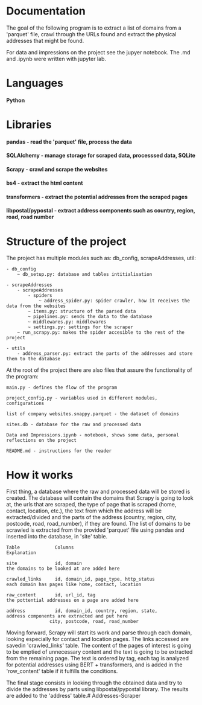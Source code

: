 # Documentation

The goal of the following program is to extract a list of domains from a 'parquet' file, crawl through the URLs found and extract the physical addresses that might be found.

For data and impressions on the project see the jupyer notebook. The .md and .ipynb were written with jupyter lab.
# Languages

#### __Python__

# Libraries

#### __pandas__ - read the 'parquet' file, process the data
#### __SQLAlchemy__ - manage storage for scraped data, processsed data, SQLite
#### __Scrapy__ - crawl and scrape the websites
#### __bs4__ - extract the html content
#### __transformers__ - extract the potential addresses from the scraped pages
#### __libpostal/pypostal__ - extract address components such as country, region, road, road number

# Structure of the project

The project has multiple modules such as: db_config, scrapeAddresses, util:

    - db_config
        ~ db_setup.py: database and tables intitialisation

    - scrapeAddresses
        - scrapeAddresses
            - spiders
                ~ address_spider.py: spider crawler, how it receives the data from the websites
            ~ items.py: structure of the parsed data
            ~ pipelines.py: sends the data to the database
            ~ middlewares.py: middlewares
            ~ settings.py: settings for the scraper
        ~ run_scrapy.py: makes the spider accesible to the rest of the project

    - utils
        - address_parser.py: extract the parts of the addresses and store them to the database  

At the root of the project there are also files that assure the functionality of the program:

    main.py - defines the flow of the program
    
    project_config.py - variables used in different modules, configurations
    
    list of company websites.snappy.parquet - the dataset of domains

    sites.db - database for the raw and processed data

    Data and Impressions.ipynb - notebook, shows some data, personal reflections on the project 
    
    README.md - instructions for the reader
    
# How it works
First thing, a database where the raw and processed data will be stored is created. The database will contain the domains that Scrapy is going to look at, the urls that are scraped, the type of page that is scraped (home, contact, location, etc.), the text from which the address will be extracted/divided and the parts of the address (country, region, city, postcode, road, road_number), if they are found. The list of domains to be scrawled is extracted from the provided 'parquet' file using pandas and inserted into the database, in 'site' table.
    
    Table             Columns                                           Explanation
    
    site              id, domain                                        the domains to be looked at are added here                     
    
    crawled_links     id, domain_id, page_type, http_status             each domain has pages like home, contact, location
    
    raw_content       id, url_id, tag                                   the pottential addresses on a page are added here

    address           id, domain_id, country, region, state,            address components are extracted and put here
                    city, postcode, road, road_number
    
Moving forward, Scrapy will start its work and parse through each domain, looking especially for contact and location pages. The links accessed are savedin 'crawled_links' table. The content of the pages of interest is going to be emptied of unnecessary content and the text is going to be extracted from the remaining page. The text is ordered by tag, each tag is analyzed for potential addresses using BERT + transformers, and is added in the 'row_content' table if it fulfills the conditions.

The final stage consists in looking through the obtained data and try to divide the addresses by parts using libpostal/pypostal library. The results are added to the 'address' table.# Addresses-Scraper
